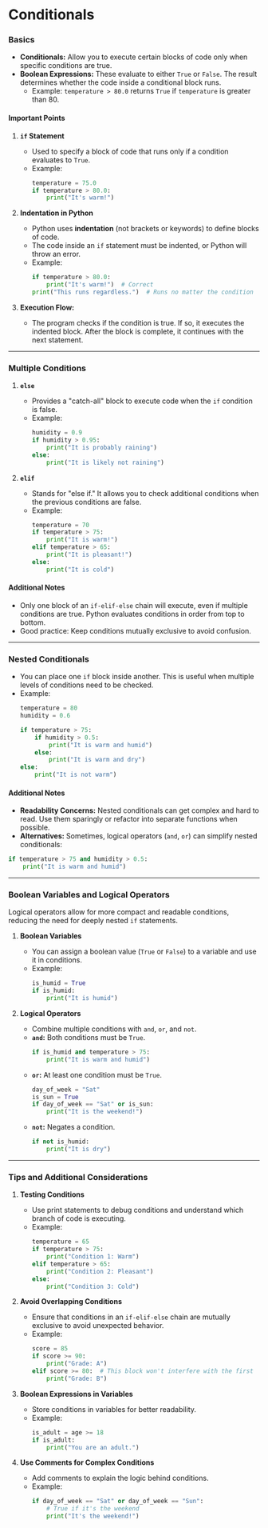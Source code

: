 # Conditionals

### Basics
- **Conditionals:** Allow you to execute certain blocks of code only when specific conditions are true.
- **Boolean Expressions:** These evaluate to either `True` or `False`. The result determines whether the code inside a conditional block runs.
  - Example: `temperature > 80.0` returns `True` if `temperature` is greater than 80.

#### Important Points
1. **`if` Statement**
   - Used to specify a block of code that runs only if a condition evaluates to `True`.
   - Example:
     ```python
     temperature = 75.0
     if temperature > 80.0:
         print("It's warm!")
     ```

2. **Indentation in Python**
   - Python uses **indentation** (not brackets or keywords) to define blocks of code.
   - The code inside an `if` statement must be indented, or Python will throw an error.
   - Example:
     ```python
     if temperature > 80.0:
         print("It's warm!")  # Correct
     print("This runs regardless.")  # Runs no matter the condition
     ```

3. **Execution Flow:**
   - The program checks if the condition is true. If so, it executes the indented block. After the block is complete, it continues with the next statement.

---

### Multiple Conditions
1. **`else`**
   - Provides a "catch-all" block to execute code when the `if` condition is false.
   - Example:
     ```python
     humidity = 0.9
     if humidity > 0.95:
         print("It is probably raining")
     else:
         print("It is likely not raining")
     ```

2. **`elif`**
   - Stands for "else if." It allows you to check additional conditions when the previous conditions are false.
   - Example:
     ```python
     temperature = 70
     if temperature > 75:
         print("It is warm!")
     elif temperature > 65:
         print("It is pleasant!")
     else:
         print("It is cold")
     ```

#### Additional Notes
- Only one block of an `if-elif-else` chain will execute, even if multiple conditions are true. Python evaluates conditions in order from top to bottom.
- Good practice: Keep conditions mutually exclusive to avoid confusion.

---

### Nested Conditionals
- You can place one `if` block inside another. This is useful when multiple levels of conditions need to be checked.
- Example:
  ```python
  temperature = 80
  humidity = 0.6

  if temperature > 75:
      if humidity > 0.5:
          print("It is warm and humid")
      else:
          print("It is warm and dry")
  else:
      print("It is not warm")
  ```

#### Additional Notes
- **Readability Concerns:** Nested conditionals can get complex and hard to read. Use them sparingly or refactor into separate functions when possible.
- **Alternatives:** Sometimes, logical operators (`and`, `or`) can simplify nested conditionals:
```python
if temperature > 75 and humidity > 0.5:
    print("It is warm and humid")
```

---

### Boolean Variables and Logical Operators
Logical operators allow for more compact and readable conditions, reducing the need for deeply nested `if` statements.

1. **Boolean Variables**
   - You can assign a boolean value (`True` or `False`) to a variable and use it in conditions.
   - Example:
     ```python
     is_humid = True
     if is_humid:
         print("It is humid")
     ```

2. **Logical Operators**
   - Combine multiple conditions with `and`, `or`, and `not`.
   - **`and`:** Both conditions must be `True`.
     ```python
     if is_humid and temperature > 75:
         print("It is warm and humid")
     ```
   - **`or`:** At least one condition must be `True`.
     ```python
     day_of_week = "Sat"
     is_sun = True
     if day_of_week == "Sat" or is_sun:
         print("It is the weekend!")
     ```
   - **`not`:** Negates a condition.
     ```python
     if not is_humid:
         print("It is dry")
     ```
     
---

### Tips and Additional Considerations

1. **Testing Conditions**
   - Use print statements to debug conditions and understand which branch of code is executing.
   - Example:
     ```python
     temperature = 65
     if temperature > 75:
         print("Condition 1: Warm")
     elif temperature > 65:
         print("Condition 2: Pleasant")
     else:
         print("Condition 3: Cold")
     ```

2. **Avoid Overlapping Conditions**
   - Ensure that conditions in an `if-elif-else` chain are mutually exclusive to avoid unexpected behavior.
   - Example:
     ```python
     score = 85
     if score >= 90:
         print("Grade: A")
     elif score >= 80:  # This block won't interfere with the first
         print("Grade: B")
     ```

3. **Boolean Expressions in Variables**
   - Store conditions in variables for better readability.
   - Example:
     ```python
     is_adult = age >= 18
     if is_adult:
         print("You are an adult.")
     ```

4. **Use Comments for Complex Conditions**
   - Add comments to explain the logic behind conditions.
   - Example:
     ```python
     if day_of_week == "Sat" or day_of_week == "Sun":
         # True if it's the weekend
         print("It's the weekend!")
     ```
